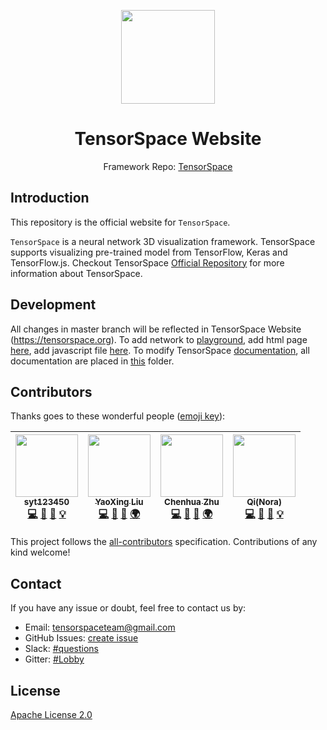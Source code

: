 <p align="center">
<img width=150 src="https://raw.githack.com/tensorspace-team/tensorspace/master/assets/logo.png">
</p>

<h1 align=center>TensorSpace Website</h1>

<p align=center>Framework Repo: <a href="https://github.com/tensorspace-team/tensorspace">TensorSpace</a></p>

## Introduction

This repository is the official website for `TensorSpace`.

`TensorSpace` is a neural network 3D visualization framework. TensorSpace supports visualizing pre-trained model from TensorFlow, Keras and TensorFlow.js. Checkout TensorSpace [Official Repository](https://github.com/tensorspace-team/tensorspace) for more information about TensorSpace.

## Development

All changes in master branch will be reflected in TensorSpace Website (https://tensorspace.org). To add network to [playground](https://tensorspace.org/html/playground/index.html), add html page [here](https://github.com/tensorspace-team/tensorspace-website/tree/master/html/playground), add javascript file [here](https://github.com/tensorspace-team/tensorspace-website/tree/master/js). To modify TensorSpace [documentation](https://tensorspace.org/html/docs/startIntro.html), all documentation are placed in [this](https://github.com/tensorspace-team/tensorspace-website/tree/master/html/docs) folder.

## Contributors

Thanks goes to these wonderful people ([emoji key](https://github.com/all-contributors/all-contributors#emoji-key)):

<!-- ALL-CONTRIBUTORS-LIST:START - Do not remove or modify this section -->
<!-- prettier-ignore -->
| [<img src="https://avatars2.githubusercontent.com/u/7977100?v=4" width="100px;"/><br /><sub><b>syt123450</b></sub>](https://github.com/syt123450)<br />[💻](https://github.com/tensorspace-team/tensorspace-website/commits?author=syt123450 "Code") [🎨](#design-syt123450 "Design") [📖](https://github.com/tensorspace-team/tensorspace-website/commits?author=syt123450 "Documentation") [💡](#example-syt123450 "Examples") | [<img src="https://avatars0.githubusercontent.com/u/21956621?v=4" width="100px;"/><br /><sub><b>YaoXing Liu</b></sub>](https://charlesliuyx.github.io/)<br />[💻](https://github.com/tensorspace-team/tensorspace-website/commits?author=CharlesLiuyx "Code") [🎨](#design-CharlesLiuyx "Design") [📖](https://github.com/tensorspace-team/tensorspace-website/commits?author=CharlesLiuyx "Documentation") [🌍](#translation-CharlesLiuyx "Translation") | [<img src="https://avatars3.githubusercontent.com/u/4524339?v=4" width="100px;"/><br /><sub><b>Chenhua Zhu</b></sub>](https://github.com/zchholmes)<br />[💻](https://github.com/tensorspace-team/tensorspace-website/commits?author=zchholmes "Code") [🐛](https://github.com/tensorspace-team/tensorspace-website/issues?q=author%3Azchholmes "Bug reports") [📖](https://github.com/tensorspace-team/tensorspace-website/commits?author=zchholmes "Documentation") [🌍](#translation-zchholmes "Translation") | [<img src="https://avatars2.githubusercontent.com/u/19629037?v=4" width="100px;"/><br /><sub><b>Qi(Nora)</b></sub>](https://github.com/lq3297401)<br />[💻](https://github.com/tensorspace-team/tensorspace-website/commits?author=lq3297401 "Code") [🎨](#design-lq3297401 "Design") [📖](https://github.com/tensorspace-team/tensorspace-website/commits?author=lq3297401 "Documentation") [💡](#example-lq3297401 "Examples") |
| :---: | :---: | :---: | :---: |
<!-- ALL-CONTRIBUTORS-LIST:END -->

This project follows the [all-contributors](https://github.com/all-contributors/all-contributors) specification. Contributions of any kind welcome!

## Contact

If you have any issue or doubt, feel free to contact us by:
* Email: tensorspaceteam@gmail.com
* GitHub Issues: [create issue](https://github.com/tensorspace-team/tensorspace-website/issues/new)
* Slack: [#questions](https://tensorspace.slack.com/messages/CDSB58A5P)
* Gitter: [#Lobby](https://gitter.im/tensorspacejs/Lobby#)

## License

[Apache License 2.0](https://github.com/tensorspace-team/tensorspace-website/blob/master/LICENSE)